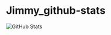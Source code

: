 # Jimmy_github-stats
![GitHub Stats](https://github-readme-stats.vercel.app/api?username=Shiron9586&theme=tokyonight)
